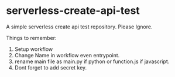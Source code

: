 # serverless-create-api-test
A simple serverless create api test repository. Please Ignore.

Things to remember:
1. Setup workflow
2. Change Name in workflow even entrypoint.
3. rename main file as main.py if python or function.js if javascript.
4. Dont forget to add secret key. 
